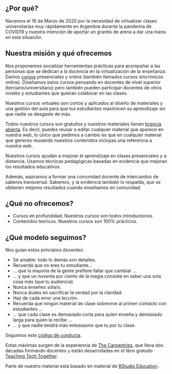 ## ¿Por qué?

Nacemos el 16 de Marzo de 2020 por la necesidad de virtualizar clases universitarias muy rápidamente en Argentina durante la pandemia de COVID19 y nuestra intención de aportar un granito de arena a dar una mano en esta situación. 

## Nuestra misión y qué ofrecemos

Nos proponemos socializar herramientas prácticas para acompañar a las personas que se dedican a la docencia en la virtualización de la enseñanza. Damos [cursos](https://www.metadocencia.org/cursos/) presenciales y online (también llamados cursos sincrónicos online). Diseñamos estos cursos pensando en docentes de nivel superior (terciario/universitario) pero también pueden participar docentes de otros niveles y estudiantes que quieran colaborar en las clases.

Nuestros cursos virtuales son cortos y aplicados al diseño de materiales y una gestión del aula para que tus estudiantes maximicen su aprendizaje sin que nadie se desgaste de más. 

Todos nuestros cursos son gratuitos y nuestros materiales tienen [licencia abierta](LICENCIA.md). Es decir, puedes reusar o editar cualquier material que aparece en nuestra web, lo único que pedimos a cambio es que en cualquier material que generes reusando nuestros contenidos incluyas una referencia a nuestra web.

Nuestros cursos ayudan a mejorar el aprendizaje en clases presenciales y a distancia. Usamos técnicas pedagógicas basadas en evidencia que mejoran los resultados educativos. 

Además, aspiramos a formar una comunidad docente de intercambio de saberes transversal. Sabemos, y la evidencia también lo respalda, que se obtienen mejores resultados cuando enseñamos en comunidad.

## ¿Qué **no** ofrecemos?

* Cursos en profundidad. Nuestros cursos son todos introductorios.
* Contenidos teóricos. Nuestros cursos son 100% prácticos.

## ¿Qué modelo seguimos?

Nos guían estos principios docentes:

* Sé amable: todo lo demás son detalles.
* Recuerda que no eres tu estudiante...
* ... que la mayoría de la gente prefiere fallar que cambiar ...
* ... y que un noventa por ciento de la magia consiste en saber una sola cosa más (que tu audiencia).
* Nunca enseñes sóla/o.
* Nunca dudes en sacrificar la verdad por la claridad.
* Haz de cada error una lección.
* Recuerda que ningún material de clase sobrevive al primer contacto con estudiantes ...
* ... que cada clase es demasiado corta para quien enseña y demasiado larga para quien la recibe ...
* ... y que nadie tendrá más entusiasmo que tu por tu clase.

Seguimos este [código de conducta](CÓDIGO-DE-CONDUCTA.md).

Estas máximas surgen de la experiencia de [The Carpentries](https://carpentries.org), que lleva dos décadas formando docentes y están desarrolladas en el libro gratuito [Teaching Tech Together](https://teachtogether.tech/).

Parte de nuestro material está basado en material de [RStudio Education](https://education.rstudio.com/).
